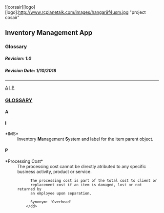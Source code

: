 ![corsair][logo]
[logo]:http://www.rcplanetalk.com/images/hangar9f4usm.jpg "project cosair"

## Inventory Management App
### Glossary
##### Revision: 1.0
##### Revision Date: 1/10/2018
---
<a href="#LA">A</a>
<a href="#LI">I</a>
<a href="#LP">P</a>

<dl>
  <h3><u>GLOSSARY</u></h3>
    <h4 id="LA">
      A
    </h4>
    <h4 id="LI">
      I
    </h4>
      <dt>
        *IMS*
      </dt>
        <dd>
          <b>I</b>nventory <b>M</b>anagement <b>S</b>ystem and label for
          the item parent object.
        </dd>
    <h4 id="LP">
      P
    </h4>
      <dt>
        *Processing Cost*
      </dt>
        <dd>
          The processing cost cannot be directly atributed to any specific
          business activity, product or service.

          The processing cost is part of the total cost to client or
          replacement cost if an item is damaged, lost or not returned by
          an employee upon separation.

          Synonym: 'Overhead'
        </dd>
</dl>
